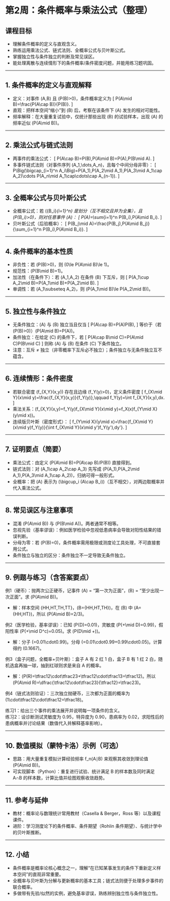 # 第2周：条件概率与乘法公式（整理）

## 课程目标
- 理解条件概率的定义与直观含义。  
- 熟练运用乘法公式、链式法则、全概率公式与贝叶斯公式。  
- 掌握独立性与条件独立的判断及常见误区。  
- 能处理离散与连续情形下的条件概率/条件密度问题，并能用练习题巩固。

---

## 1. 条件概率的定义与直观解释
- 定义：对事件 \(A,B\) 且 \(P(B)>0\)，条件概率定义为
  \[
  P(A\mid B)=\frac{P(A\cap B)}{P(B)}.
  \]
- 直观：把样本空间“缩小”到 \(B\) 后，考察在该条件下 \(A\) 发生的相对可能性。  
- 频率解释：在大量重复试验中，仅统计那些出现 \(B\) 的试验样本，出现 \(A\) 的频率近似 \(P(A\mid B)\)。

---

## 2. 乘法公式与链式法则
- 两事件的乘法公式：
  \[
  P(A\cap B)=P(B)\,P(A\mid B)=P(A)\,P(B\mid A).
  \]
- 多事件链式法则（对事件序列 \(A_1,\dots,A_n\)，且每个中间分母非零）：
  \[
  P\Big(\bigcap_{i=1}^n A_i\Big)=P(A_1)\,P(A_2\mid A_1)\,P(A_3\mid A_1\cap A_2)\cdots P(A_n\mid A_1\cap\cdots\cap A_{n-1}).
  \]

---

## 3. 全概率公式与贝叶斯公式
- 全概率公式：若 \(\{B_i\}_{i=1}^n\) 是划分（互不相交且并为全集），且 \(P(B_i)>0\)，则对任意事件 \(A\)：
  \[
  P(A)=\sum_{i=1}^n P(B_i)\,P(A\mid B_i).
  \]
- 贝叶斯公式（后验概率）：
  \[
  P(B_j\mid A)=\frac{P(B_j)\,P(A\mid B_j)}{\sum_{i=1}^n P(B_i)\,P(A\mid B_i)}.
  \]

---

## 4. 条件概率的基本性质
- 非负性：若 \(P(B)>0\)，则 \(0\le P(A\mid B)\le 1\)。  
- 规范性：\(P(B\mid B)=1\)。  
- 加法性（在条件下）：若 \(A_1,A_2\) 在条件 \(B\) 下互斥，则
  \[
  P(A_1\cup A_2\mid B)=P(A_1\mid B)+P(A_2\mid B).
  \]
- 单调性：若 \(A_1\subseteq A_2\)，则 \(P(A_1\mid B)\le P(A_2\mid B)\)。

---

## 5. 独立性与条件独立
- 无条件独立：\(A\) 与 \(B\) 独立当且仅当
  \[
  P(A\cap B)=P(A)P(B),
  \]
  等价于（若 \(P(B)>0\)）\(P(A\mid B)=P(A)\)。
- 条件独立：在给定 \(C\) 的条件下，若
  \[
  P(A\cap B\mid C)=P(A\mid C)P(B\mid C)
  \]
  则称 \(A\) 与 \(B\) 在条件 \(C\) 下条件独立。
- 注意：互斥 ≠ 独立（非零概率下互斥必不独立）；条件独立与无条件独立互不蕴含。

---

## 6. 连续情形：条件密度
- 若联合密度 \(f_{X,Y}(x,y)\) 存在且边缘 \(f_Y(y)>0\)，定义条件密度
  \[
  f_{X\mid Y}(x\mid y)=\frac{f_{X,Y}(x,y)}{f_Y(y)},\qquad f_Y(y)=\int f_{X,Y}(x,y)\,dx.
  \]
- 乘法关系：\(f_{X,Y}(x,y)=f_Y(y)f_{X\mid Y}(x\mid y)=f_X(x)f_{Y\mid X}(y\mid x)\)。  
- 连续版贝叶斯（密度形式）：
  \[
  f_{Y\mid X}(y\mid x)=\frac{f_{X\mid Y}(x\mid y)f_Y(y)}{\int f_{X\mid Y}(x\mid y')f_Y(y')\,dy'}.
  \]

---

## 7. 证明要点（简要）
- 乘法公式：由定义 \(P(A\mid B)=P(A\cap B)/P(B)\) 直接得到。  
- 链式法则：对 \(A_1\cap A_2\cap A_3\) 先写成 \(P(A_1)\,P(A_2\mid A_1)\,P(A_3\mid A_1\cap A_2)\)，归纳可得一般形式。  
- 全概率：把 \(A\) 表示为 \(\bigcup_i (A\cap B_i)\)（互不相交），对两边取概率并代入乘法公式。

---

## 8. 常见误区与注意事项
- 混淆 \(P(A\mid B)\) 与 \(P(B\mid A)\)。两者通常不相等。  
- 忽视先验（基率谬误）：例如医学检验中忽视低患病率会导致对阳性结果的错误判断。  
- 分母为零：若 \(P(B)=0\)，条件概率需用极限或测度论工具处理，不可直接套用公式。  
- 条件独立与独立的区分：条件独立不一定导致无条件独立。

---

## 9. 例题与练习（含答案要点）

例1（硬币）：抛两次公正硬币，记事件 \(A\) = “第一次为正面”，\(B\) = “至少出现一次正面”。求 \(P(A\mid B)\)。  
- 解：样本空间 \{HH,HT,TH,TT\}，\(B=\{HH,HT,TH\}\)，在 \(B\) 中 \(A=\{HH,HT\}\)，所以 \(P(A\mid B)=2/3\)。

例2（医学检验，基率谬误）：已知 \(P(D)=0.01\)，灵敏度 \(P(+\mid D)=0.99\)，假阳性率 \(P(+\mid D^c)=0.05\)。求 \(P(D\mid +)\)。  
- 解：分子 \(=0.01\cdot0.99\)。分母 \(=0.01\cdot0.99+0.99\cdot0.05\)。计算得约 \(0.1667\)。

例3（盒子问题，全概率+贝叶斯）：盒子 A 有 2 红 1 白，盒子 B 有 1 红 2 白，随机选盒再抽一球，抽到红球则求是来自 A 的概率。  
- 解：\(P(R)=\tfrac12\cdot\tfrac23+\tfrac12\cdot\tfrac13=\tfrac12\)。所以 \(P(A\mid R)=\dfrac{\tfrac12\cdot\tfrac23}{\tfrac12}=\tfrac23\)。

例4（链式法则验证）：三次独立抛硬币，三次都为正面的概率为 \(1\cdot\tfrac12\cdot\tfrac12=\tfrac18\)。

练习1：给出三个事件的乘法展开并说明每一项条件的含义。  
练习2：设诊断测试灵敏度为 0.95，特异度为 0.90，患病率为 0.02，求阳性后的患病概率并讨论结果（数值代入并解释基率影响）。

---

## 10. 数值模拟（蒙特卡洛）示例（可选）
- 思路：用大量重复模拟计算经验频率 f_n(A∣B) 来观察其收敛到理论值 \(P(A\mid B)\)。  
- 可实现脚本（Python）：重复进行试验、统计满足 B 的样本数及同时满足 A∩B 的样本数，计算比值并绘图观察收敛趋势。

---

## 11. 参考与延伸
- 教材：概率论与数理统计常用教材（Casella & Berger，Ross 等）以及课程课件。  
- 进阶：学习测度论下的条件概率、条件期望（Rohlin 条件期望）、与统计学中的贝叶斯推断。

---

## 12. 小结
- 条件概率是概率论核心概念之一，理解“在已知某事发生的条件下重新定义样本空间”的直观非常重要。  
- 全概率与贝叶斯为分解与更新概率的基本工具；链式法则便于处理多步事件的联合概率。  
- 多做带有先验/似然的实例，避免基率谬误，熟练辨别独立性与条件独立性。
